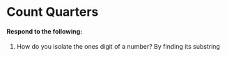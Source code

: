 # Count Quarters
#### Respond to the following:

1. How do you isolate the ones digit of a number?
  By finding its substring
